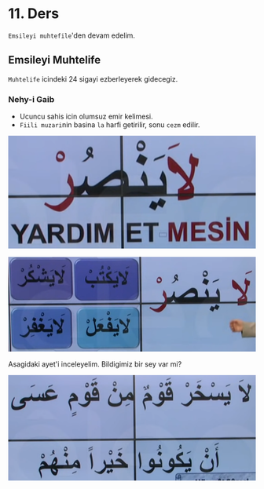 # 11. Ders

`Emsileyi muhtefile`'den devam edelim.

## Emsileyi Muhtelife

`Muhtelife` icindeki 24 sigayi ezberleyerek gidecegiz.

### Nehy-i Gaib

- Ucuncu sahis icin olumsuz emir kelimesi.
- `Fiili muzari`nin basina `la` harfi getirilir, sonu `cezm` edilir.

![](../../_media/2022-11-22-16-16-18.png)

![](../../_media/2022-11-22-16-19-04.png)

Asagidaki ayet'i inceleyelim. Bildigimiz bir sey var mi?

![](../../_media/2022-11-22-16-20-29.png)

